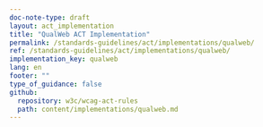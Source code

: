 ```yaml
---
doc-note-type: draft
layout: act_implementation
title: "QualWeb ACT Implementation"
permalink: /standards-guidelines/act/implementations/qualweb/
ref: /standards-guidelines/act/implementations/qualweb/
implementation_key: qualweb
lang: en
footer: ""
type_of_guidance: false
github:
  repository: w3c/wcag-act-rules
  path: content/implementations/qualweb.md
---
```

